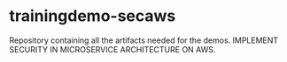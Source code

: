 # trainingdemo-secaws
Repository containing all the artifacts needed for the demos. IMPLEMENT SECURITY IN MICROSERVICE ARCHITECTURE ON AWS.
